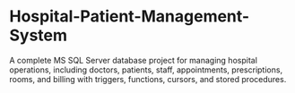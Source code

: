 # Hospital-Patient-Management-System
A complete MS SQL Server database project for managing hospital operations, including doctors, patients, staff, appointments, prescriptions, rooms, and billing with triggers, functions, cursors, and stored procedures.
